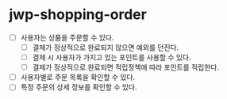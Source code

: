 # jwp-shopping-order

- [ ] 사용자는 상품을 주문할 수 있다.
  - [ ] 결제가 정상적으로 완료되지 않으면 예외를 던진다.
  - [ ] 결제 시 사용자가 가지고 있는 포인트를 사용할 수 있다.
  - [ ] 결제가 정상적으로 완료되면 적립정책에 따라 포인트를 적립한다.
  
- [ ] 사용자별로 주문 목록을 확인할 수 있다.
- [ ] 특정 주문의 상세 정보를 확인할 수 있다.
